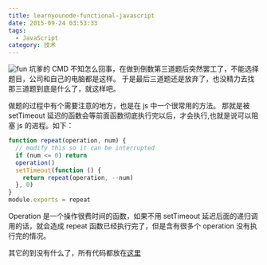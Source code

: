 ```yaml
---
title: learnyounode-functional-javascript
date: 2015-09-24 03:53:33
tags:
  - JavaScript
category: 技术
---
```


![fun](/imgs/learnyounode-functional-javascript.png)
坑爹的 CMD 不知怎么回事，在做到倒数第三道题后突然罢工了，不能选择题目，公司和自己的电脑都是这样。
于是最后三道题还是放弃了，也没精力去找那三道题到底是什么了，就这样吧。

做题的过程中有个需要注意的地方，也是在 js 中一个很常用的方法。
那就是被 setTimeout 延迟的函数会等前面函数彻底执行完以后，才会执行,也就是说可以阻塞 js 的进程。如下：

```javascript
function repeat(operation, num) {
  // modify this so it can be interrupted
  if (num <= 0) return
  operation()
  setTimeout(function () {
    return repeat(operation, --num)
  }, 0)
}
module.exports = repeat
```

Operation 是一个操作很费时间的函数，如果不用 setTimeout 延迟后面的递归调用的话，就会造成 repeat 函数已经执行完了，但是含有很多个 operation 没有执行完的情况。

其它的到没有什么了，所有代码都放在[这里](https://github.com/kisnows/nodeschool/tree/master/functional-javascript)
